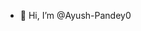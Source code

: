 - 👋 Hi, I’m @Ayush-Pandey0



<!---
Ayush-Pandey0/Ayush-Pandey0 is a ✨ special ✨ repository because its `README.md` (this file) appears on your GitHub profile.
You can click the Preview link to take a look at your changes.
--->
